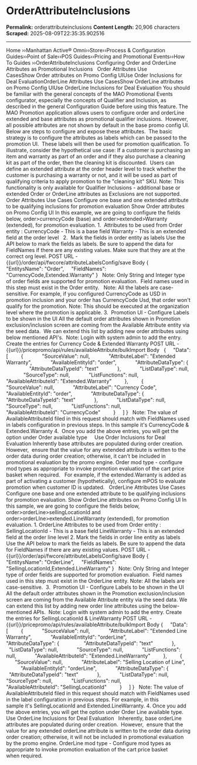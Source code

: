 # OrderAttributeInclusions

**Permalink:** orderattributeinclusions
**Content Length:** 20,906 characters
**Scraped:** 2025-08-09T22:35:35.902516

---

Home &rsaquo;&rsaquo;Manhattan Active® Omni&rsaquo;&rsaquo;Store&rsaquo;&rsaquo;Process & Configuration Guides&rsaquo;&rsaquo;Point of Sale&rsaquo;&rsaquo;POS Guides&rsaquo;&rsaquo;Pricing and Promotional Events&rsaquo;&rsaquo;How To Guides ››OrderAttributeInclusions Configuring Order and OrderLine Attributes as Promotional Inclusions &nbsp; Order Attributes Use CasesShow&nbsp;Order attributes on Promo Config UIUse Order Inclusions for Deal EvaluationOrderLine Attributes Use CasesShow&nbsp;OrderLine attributes on Promo Config UIUse OrderLine Inclusions for Deal Evaluation You should be familiar with the general concepts of the MAO Promotional Events configurator, especially the concepts of Qualifier and Inclusion,&nbsp;as described in the general Configuration Guide before using this feature. The MAO Promotion application allows users to configure order and orderLine extended and base attributes as promotional qualifier inclusions.&nbsp; However, all possible attributes are not shown by default in the base promo config UI.&nbsp; Below are steps to configure and expose these attributes.&nbsp; The basic strategy is to configure the attributes as labels&nbsp;which can be passed to the promotion UI.&nbsp; These labels will then be used for promotion qualification. To illustrate, consider the hypothetical use case: If a customer is purchasing an item and warranty as part of an order and if they also purchase a cleaning kit as part of the order, then the cleaning kit is discounted.&nbsp; Users can define&nbsp;an extended attribute at the order header level to track whether the customer is purchasing a warranty or not, and it will be used as part of qualifying criteria to apply promotion to the &quot;cleaning kit&quot; SKU. Note:&nbsp;This functionality is only available for Qualifier Inclusions - additional base or extended Order or OrderLine attributes as Exclusions are not supported. Order Attributes Use Cases Configure one base and one extended attribute to be qualifying inclusions for promotion evaluation Show&nbsp;Order attributes on Promo Config UI In this example, we are going to configure the fields below, order&gt;currencyCode (base) and order&gt;extended&gt;Warranty (extended), for promotion evaluation. 1.&nbsp; Attributes to be used from Order entity : CurrencyCode - This is a base field Warranty - This is an extended field at the order level &nbsp; 2.&nbsp;&nbsp;Mark the fields in order entity as labels Use the API below to mark the fields as labels. Be sure to&nbsp;append the data for FieldNames if there are any existing values. Make sure that they are at the correct org level. POST URL - {{url}}/order/api/fwcore/attributeLabelsConfig/save Body { &nbsp; &nbsp; &quot;EntitysName&quot;: &quot;Order&quot;, &nbsp; &nbsp; &quot;FieldNames&quot;: &quot;CurrencyCode,Extended.Warranty&quot; } &nbsp; Note: Only String and Integer type of order fields are supported for promotion evaluation.&nbsp; Field names used in this step must exist in the Order entity.&nbsp;&nbsp; Note: All the labels are case-sensitive. For example, if you&nbsp;configured CurrencyCode as USD in promotion inclusion and your order has CurrencyCode Usd, that order won&#39;t qualify for the promotion. Note: This should be executed at the organization level where the promotion is applicable. 3.&nbsp;&nbsp;Promotion UI - Configure Labels to be shown in the UI All the default order attributes shown in Promotion exclusion/inclusion screen are coming from the Available Attribute entity via the seed data.&nbsp; We can extend this list by adding new order attributes using below mentioned API&#39;s.&nbsp; Note: Login with system admin to add the entry. Create the entries for Currency Code & Extended Warranty POST URL - {{url}}/pricepromo/api/rules/availableAttribute/bulkImport Body &nbsp; { &nbsp; &nbsp; &quot;Data&quot;: [ &nbsp; &nbsp; &nbsp; &nbsp; { &nbsp; &nbsp; &nbsp; &nbsp; &nbsp; &nbsp; &quot;SourceValue&quot;: null, &nbsp; &nbsp; &nbsp; &nbsp; &nbsp; &nbsp; &quot;AttributeLabel&quot;: &quot;Extended Warranty&quot;, &nbsp; &nbsp; &nbsp; &nbsp; &nbsp; &nbsp; &quot;AvailableEntityId&quot;: &quot;order&quot;, &nbsp; &nbsp; &nbsp; &nbsp; &nbsp; &nbsp; &quot;AttributeDataType&quot;: { &nbsp; &nbsp; &nbsp; &nbsp; &nbsp; &nbsp; &nbsp; &nbsp; &quot;AttributeDataTypeId&quot;: &quot;text&quot; &nbsp; &nbsp; &nbsp; &nbsp; &nbsp; &nbsp; }, &nbsp; &nbsp; &nbsp; &nbsp; &nbsp; &nbsp; &quot;ListDataType&quot;: null, &nbsp; &nbsp; &nbsp; &nbsp; &nbsp; &nbsp; &quot;SourceType&quot;: null, &nbsp; &nbsp; &nbsp; &nbsp; &nbsp; &nbsp; &quot;ListFunctions&quot;: null, &nbsp; &nbsp; &nbsp; &nbsp; &nbsp; &nbsp; &quot;AvailableAttributeId&quot;: &quot;Extended.Warranty&quot; &nbsp; &nbsp; &nbsp; &nbsp; }, &nbsp; &nbsp; &nbsp; &nbsp; { &nbsp; &nbsp; &nbsp; &nbsp; &nbsp; &nbsp; &quot;SourceValue&quot;: null, &nbsp; &nbsp; &nbsp; &nbsp; &nbsp; &nbsp; &quot;AttributeLabel&quot;: &quot;Currency Code&quot;, &nbsp; &nbsp; &nbsp; &nbsp; &nbsp; &nbsp; &quot;AvailableEntityId&quot;: &quot;order&quot;, &nbsp; &nbsp; &nbsp; &nbsp; &nbsp; &nbsp; &quot;AttributeDataType&quot;: { &nbsp; &nbsp; &nbsp; &nbsp; &nbsp; &nbsp; &nbsp; &nbsp; &quot;AttributeDataTypeId&quot;: &quot;text&quot; &nbsp; &nbsp; &nbsp; &nbsp; &nbsp; &nbsp; }, &nbsp; &nbsp; &nbsp; &nbsp; &nbsp; &nbsp; &quot;ListDataType&quot;: null, &nbsp; &nbsp; &nbsp; &nbsp; &nbsp; &nbsp; &quot;SourceType&quot;: null, &nbsp; &nbsp; &nbsp; &nbsp; &nbsp; &nbsp; &quot;ListFunctions&quot;: null, &nbsp; &nbsp; &nbsp; &nbsp; &nbsp; &nbsp; &quot;AvailableAttributeId&quot;: &quot;CurrencyCode&quot; &nbsp; &nbsp; &nbsp; &nbsp; } &nbsp; &nbsp; ] } &nbsp; Note: The value of AvailableAttributeId filed in this request should match with FieldNames used in labels configuration in previous steps. In this sample it&#39;s CurrencyCode & Extended.Warranty 4.&nbsp;&nbsp;Once you add the above entries, you will get the option under Order available type &nbsp; &nbsp; Use Order Inclusions for Deal Evaluation Inherently base attributes are populated during order creation. However,&nbsp; ensure that the value for any extended attribute is written to the order data during order creation; otherwise,&nbsp;it can&#39;t be included in promotional evaluation by the promo engine. Order mod type - configure mod types as appropriate to invoke promotion evaluation of the cart price basket when&nbsp;required.&nbsp;&nbsp; For example, if the extended.Warranty is added as part of activating a customer (hypothetically), configure mPOS to evaluate promotion when customer ID is updated. &nbsp; OrderLine Attributes Use Cases Configure one base and one extended attribute to be qualifying inclusions for promotion evaluation. Show&nbsp;OrderLine attributes on Promo Config UI In this sample, we are going to configure the fields below, order&gt;orderLine&gt;sellingLocationId and order&gt;orderLIne&gt;extended.LineWarranty&nbsp;(extended), for promotion evaluation. 1. OrderLine Attributes to be used from Order entity : SellingLocationId - This is a base field LineWarranty - This is an extended field at the order line level 2.&nbsp;Mark the fields in order line entity as labels Use the API below to mark the fields as labels. Be&nbsp;sure to append the data for FieldNames if there are any existing values. POST URL - {{url}}/order/api/fwcore/attributeLabelsConfig/save Body { &nbsp; &nbsp; &quot;EntitysName&quot;: &quot;OrderLine&quot;, &nbsp; &nbsp; &quot;FieldNames&quot;: &quot;SellingLocationId,Extended.LineWarranty&quot; } &nbsp; Note: Only String and Integer type of order fields are supported for promotion evaluation.&nbsp; Field names used in this step must exist in the OrderLine entity. Note: All the labels are case-sensitive.&nbsp; 3.&nbsp;&nbsp;Promotion UI - Configure Labels to be shown in the UI All the default order attributes shown in the Promotion exclusion/inclusion screen are coming from the Available Attribute entity via the seed data. We can extend this list by adding new order line attributes using the below-mentioned APIs.&nbsp; Note: Login with system admin to add the entry. Create the entries for SellingLocationId & LineWarranty POST URL - {{url}}/pricepromo/api/rules/availableAttribute/bulkImport Body { &nbsp; &nbsp; &quot;Data&quot;: [ &nbsp; &nbsp; &nbsp; &nbsp; { &nbsp; &nbsp; &nbsp; &nbsp; &nbsp; &nbsp; &quot;SourceValue&quot;: null, &nbsp; &nbsp; &nbsp; &nbsp; &nbsp; &nbsp; &quot;AttributeLabel&quot;: &quot;Extended Line Warranty&quot;, &nbsp; &nbsp; &nbsp; &nbsp; &nbsp; &nbsp; &quot;AvailableEntityId&quot;: &quot;orderLine&quot;, &nbsp; &nbsp; &nbsp; &nbsp; &nbsp; &nbsp; &quot;AttributeDataType&quot;: { &nbsp; &nbsp; &nbsp; &nbsp; &nbsp; &nbsp; &nbsp; &nbsp; &quot;AttributeDataTypeId&quot;: &quot;text&quot; &nbsp; &nbsp; &nbsp; &nbsp; &nbsp; &nbsp; }, &nbsp; &nbsp; &nbsp; &nbsp; &nbsp; &nbsp; &quot;ListDataType&quot;: null, &nbsp; &nbsp; &nbsp; &nbsp; &nbsp; &nbsp; &quot;SourceType&quot;: null, &nbsp; &nbsp; &nbsp; &nbsp; &nbsp; &nbsp; &quot;ListFunctions&quot;: null, &nbsp; &nbsp; &nbsp; &nbsp; &nbsp; &nbsp; &quot;AvailableAttributeId&quot;: &quot;Extended.LineWarranty&quot; &nbsp; &nbsp; &nbsp; &nbsp; }, &nbsp; &nbsp; &nbsp; &nbsp; { &nbsp; &nbsp; &nbsp; &nbsp; &nbsp; &nbsp; &quot;SourceValue&quot;: null, &nbsp; &nbsp; &nbsp; &nbsp; &nbsp; &nbsp; &quot;AttributeLabel&quot;: &quot;Selling Location of Line&quot;, &nbsp; &nbsp; &nbsp; &nbsp; &nbsp; &nbsp; &quot;AvailableEntityId&quot;: &quot;orderLine&quot;, &nbsp; &nbsp; &nbsp; &nbsp; &nbsp; &nbsp; &quot;AttributeDataType&quot;: { &nbsp; &nbsp; &nbsp; &nbsp; &nbsp; &nbsp; &nbsp; &nbsp; &quot;AttributeDataTypeId&quot;: &quot;text&quot; &nbsp; &nbsp; &nbsp; &nbsp; &nbsp; &nbsp; }, &nbsp; &nbsp; &nbsp; &nbsp; &nbsp; &nbsp; &quot;ListDataType&quot;: null, &nbsp; &nbsp; &nbsp; &nbsp; &nbsp; &nbsp; &quot;SourceType&quot;: null, &nbsp; &nbsp; &nbsp; &nbsp; &nbsp; &nbsp; &quot;ListFunctions&quot;: null, &nbsp; &nbsp; &nbsp; &nbsp; &nbsp; &nbsp; &quot;AvailableAttributeId&quot;: &quot;SellingLocationId&quot; &nbsp; &nbsp; &nbsp; &nbsp; } &nbsp; &nbsp; ] } &nbsp; Note: The value of AvailableAttributeId filed in this request should match with&nbsp;FieldNames used in the label&nbsp;configuration in previous steps. For example, in this sample&nbsp;it&#39;s&nbsp;SellingLocationId and Extended.LineWarranty. 4.&nbsp;Once you add the above entries, you will get the option under Order Line available type. &nbsp; &nbsp; Use OrderLine Inclusions for Deal Evaluation &nbsp; Inherently, base orderLine attributes are populated during order creation.&nbsp;&nbsp;However,&nbsp;&nbsp;ensure that the value for any extended orderLine attribute is written to the order data during order creation;&nbsp;otherwise,&nbsp;it will not be included in promotional evaluation by the promo engine. OrderLine mod type - Configure mod types as appropriate to invoke promotion evaluation of the cart price basket when&nbsp;required.